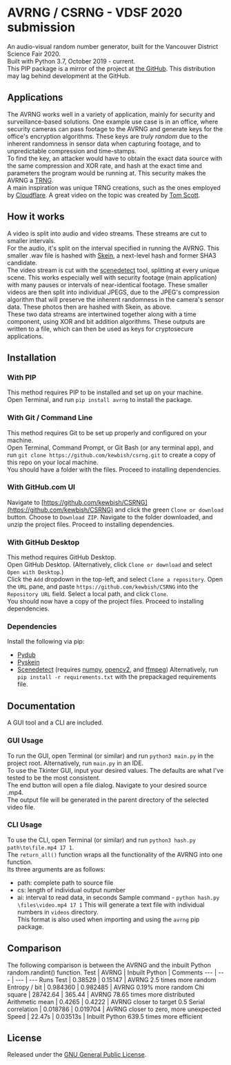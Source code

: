 # AVRNG  / CSRNG - VDSF 2020 submission
An audio-visual random number generator, built for the Vancouver District Science Fair 2020.  
Built with Python 3.7, October 2019 - current.  
This PIP package is a mirror of the project at [the GitHub](https://github.com/kewbish/csrng). This distribution may lag behind development at the GitHub.  

## Applications
The AVRNG works well in a variety of application, mainly for security and surveillance-based solutions. One example use case is in an office, where security cameras can pass footage to the AVRNG and generate keys for the office's encryption algorithms. These keys are *truly random* due to the inherent randomness in sensor data when capturing footage, and to unpredictable compression and time-stamps.  
To find the key, an attacker would have to obtain the exact data source with the same compression and XOR rate, and hash at the exact time and parameters the program would be running at. This security makes the AVRNG a [TRNG](https://en.wikipedia.org/wiki/Hardware_random_number_generator).  
A main inspiration was unique TRNG creations, such as the ones employed by [Cloudflare](https://blog.cloudflare.com/lavarand-in-production-the-nitty-gritty-technical-details/). A great video on the topic was created by [Tom Scott](https://www.youtube.com/watch?v=1cUUfMeOijg).  

## How it works
A video is split into audio and video streams. These streams are cut to smaller intervals.  
For the audio, it's split on the interval specified in running the AVRNG. This smaller .wav file is hashed with [Skein](http://www.skein-hash.info/about), a next-level hash and former SHA3 candidate.  
The video stream is cut with the [scenedetect](https://pypi.org/project/scenedetect/) tool, splitting at every unique scene. This works especially well with security footage (main application) with many pauses or intervals of near-identical footage. These smaller videos are then split into individual JPEGS, due to the JPEG's compression algorithm that will preserve the inherent randomness in the camera's sensor data. These photos then are hashed with Skein, as above.  
These two data streams are intertwined together along with a time component, using XOR and bit addition algorithms. These outputs are written to a file, which can then be used as keys for cryptosecure applications.  

## Installation
### With PIP
This method requires PIP to be installed and set up on your machine.  
Open Terminal, and run `pip install avrng` to install the package.
### With Git / Command Line
This method requires Git to be set up properly and configured on your machine.  
Open Terminal, Command Prompt, or Git Bash (or any terminal app), and run `git clone https://github.com/kewbish/csrng.git` to create a copy of this repo on your local machine.  
You should have a folder with the files. Proceed to installing dependencies.  
### With GitHub.com UI
Navigate to [https://github.com/kewbish/CSRNG](https://github.com/kewbish/CSRNG) and click the green `Clone or download` button. Choose to `Download ZIP`. Navigate to the folder downloaded, and unzip the project files. Proceed to installing dependencies.   
### With GitHub Desktop
This method requires GitHub Desktop.  
Open GitHub Desktop. (Alternatively, click `Clone or download` and select `Open with Desktop`.)  
Click the `Add` dropdown in the top-left, and select `Clone a repository`. Open the `URL` pane, and paste `https://github.com/kewbish/CSRNG` into the `Repository URL` field. Select a local path, and click `Clone`.  
You should now have a copy of the project files. Proceed to installing dependencies.   
### Dependencies
Install the following via pip:
- [Pydub](https://pypi.org/project/pydub/)
- [Pyskein](https://pypi.org/project/pyskein/)
- [Scenedetect](https://pypi.org/project/scenedetect/) (requires [numpy](https://numpy.org), [opencv2](https://github.com/opencv/opencv), and [ffmpeg](https://ffmpeg.org))
Alternatively, run `pip install -r requirements.txt` with the prepackaged requirements file. 

## Documentation
A GUI tool and a CLI are included.  
### GUI Usage
To run the GUI, open Terminal (or similar) and run `python3 main.py` in the project root. Alternatively, run `main.py` in an IDE.  
To use the Tkinter GUI, input your desired values. The defaults are what I've tested to be the most consistent.  
The end button will open a file dialog. Navigate to your desired source .mp4.  
The output file will be generated in the parent directory of the selected video file.  
### CLI Usage
To use the CLI, open Terminal (or similar) and run `python3 hash.py path\to\file.mp4 17 1`.  
The `return_all()` function wraps all the functionality of the AVRNG into one function.  
Its three arguments are as follows:
- path: complete path to source file
- cs: length of individual output number
- ai: interval to read data, in seconds
Sample command - `python hash.py \files\video.mp4 17 1`
This will generate a text file with individual numbers in `videos` directory.  
This format is also used when importing and using the `avrng` pip package.  

## Comparison
The following comparison is between the AVRNG and the inbuilt Python random.randint() function.
Test | AVRNG | Inbuilt Python | Comments
--- | --- | --- | ---
Runs Test | 0.38529 | 0.15147 | AVRNG 2.5 times more random
Entropy / bit | 0.984360 | 0.982485 | AVRNG 0.19% more random
Chi square | 28742.64 | 365.44 | AVRNG 78.65 times more distributed
Arithmetic mean | 0.4265 | 0.4222 | AVRNG closer to target 0.5
Serial correlation | 0.018786 | 0.019704 | AVRNG closer to zero, more unexpected
Speed | 22.47s | 0.03513s | Inbuilt Python 639.5 times more efficient

## License
Released under the [GNU General Public License](https://www.gnu.org/licenses/gpl-3.0.en.html).